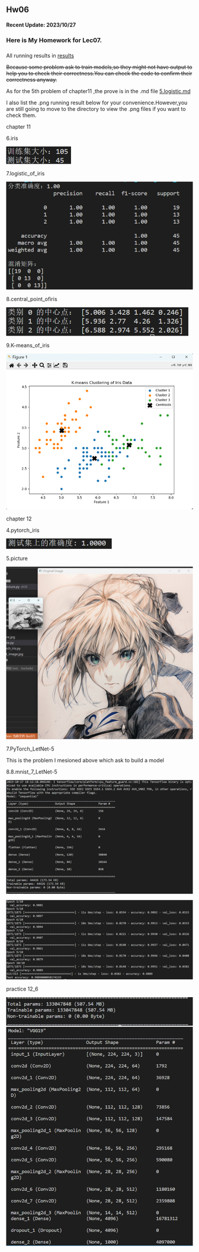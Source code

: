 ## Hw06

#### Recent Update: 2023/10/27

### Here is My Homework for Lec07.

### 
All running results in [results](https://github.com/kevinyao0901/Introduction-to-Data-Science-and-Engineering/tree/main/machine_learning/results)

~~Because some problem ask to train models,so they might not have output to help you to check their correctness.You can check the code to confirm their correctness anyway.~~

As for the 5th problem of chapter11 ,the prove is in the .md file [5.logistic.md](https://github.com/kevinyao0901/Introduction-to-Data-Science-and-Engineering/blob/main/machine_learning/ch11/5.logistic.md)

I also list the .png running result below for your convenience.However,you are still going to move to the directory to view the .png files if you want to check them.

chapter 11

6.iris

![error](https://github.com/kevinyao0901/Introduction-to-Data-Science-and-Engineering/blob/main/machine_learning/results/%E5%B1%8F%E5%B9%95%E6%88%AA%E5%9B%BE%202023-10-27%20171624.png)

7.logistic_of_iris

![error](https://github.com/kevinyao0901/Introduction-to-Data-Science-and-Engineering/blob/main/machine_learning/results/%E5%B1%8F%E5%B9%95%E6%88%AA%E5%9B%BE%202023-10-27%20171634.png)

8.central_point_ofiris

![error](https://github.com/kevinyao0901/Introduction-to-Data-Science-and-Engineering/blob/main/machine_learning/results/%E5%B1%8F%E5%B9%95%E6%88%AA%E5%9B%BE%202023-10-27%20171910.png)

9.K-means_of_iris

![error](https://github.com/kevinyao0901/Introduction-to-Data-Science-and-Engineering/blob/main/machine_learning/results/%E5%B1%8F%E5%B9%95%E6%88%AA%E5%9B%BE%202023-10-27%20172052.png)

chapter 12

4.pytorch_iris

![error](https://github.com/kevinyao0901/Introduction-to-Data-Science-and-Engineering/blob/main/machine_learning/results/%E5%B1%8F%E5%B9%95%E6%88%AA%E5%9B%BE%202023-10-27%20173127.png)

5.picture

![error](https://github.com/kevinyao0901/Introduction-to-Data-Science-and-Engineering/blob/main/machine_learning/results/%E5%B1%8F%E5%B9%95%E6%88%AA%E5%9B%BE%202023-10-27%20174841.png)

7.PyTorch_LetNet-5

This is the problem I mesioned above which ask to build a model

8.8.mnist_7_LetNet-5

![error](https://github.com/kevinyao0901/Introduction-to-Data-Science-and-Engineering/blob/main/machine_learning/results/%E5%B1%8F%E5%B9%95%E6%88%AA%E5%9B%BE%202023-10-27%20181444.png)

![error](https://github.com/kevinyao0901/Introduction-to-Data-Science-and-Engineering/blob/main/machine_learning/results/%E5%B1%8F%E5%B9%95%E6%88%AA%E5%9B%BE%202023-10-27%20181515.png)

practice 12_6

![error](https://github.com/kevinyao0901/Introduction-to-Data-Science-and-Engineering/blob/main/machine_learning/results/12_6_1.png)
![error](https://github.com/kevinyao0901/Introduction-to-Data-Science-and-Engineering/blob/main/machine_learning/results/12_6_2.png)
